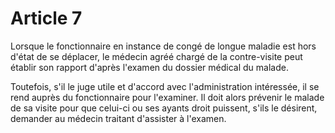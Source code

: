 # Article 7

Lorsque le fonctionnaire en instance de congé de longue maladie est hors d'état de se déplacer, le médecin agréé chargé de la contre-visite peut établir son rapport d'après l'examen du dossier médical du malade.

Toutefois, s'il le juge utile et d'accord avec l'administration intéressée, il se rend auprès du fonctionnaire pour l'examiner. Il doit alors prévenir le malade de sa visite pour que celui-ci ou ses ayants droit puissent, s'ils le désirent, demander au médecin traitant d'assister à l'examen.
